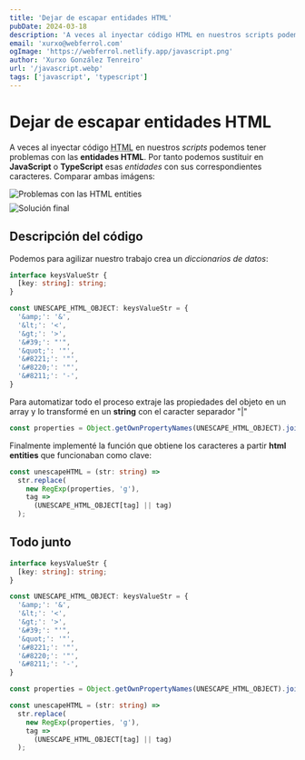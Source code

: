 ```yaml
---
title: 'Dejar de escapar entidades HTML'
pubDate: 2024-03-18
description: 'A veces al inyectar código HTML en nuestros scripts podemos tener problemas con las entidades HTML.'
email: 'xurxo@webferrol.com'
ogImage: 'https://webferrol.netlify.app/javascript.png'
author: 'Xurxo González Tenreiro'
url: '/javascript.webp'
tags: ['javascript', 'typescript']
---
```


# Dejar de escapar entidades HTML

A veces al inyectar código <abbr title="Hipertext Marckup Language">HTML</abbr> en nuestros *scripts* podemos tener problemas con las **entidades HTML**.
Por tanto podemos sustituir en **JavaScript** o **TypeScript** esas *entidades* con sus correspondientes caracteres. Comparar ambas imágens:

<div style="display: grid; grid-template-columns: repeat(auto-fill, minmax(300px, 1fr)); gap: .5rem">
<img src="/blog/unescape-problem.webp" alt="Problemas con las HTML entities">
<img src="/blog/unescape-problem-fixed.webp" alt="Solución final">
</div>

## Descripción del código

Podemos para agilizar nuestro trabajo crea un *diccionarios de datos*:

```ts
interface keysValueStr {
  [key: string]: string; 
}

const UNESCAPE_HTML_OBJECT: keysValueStr = {
  '&amp;': '&',
  '&lt;': '<',
  '&gt;': '>',
  '&#39;': "'",
  '&quot;': '"',
  '&#8221;': '"',
  '&#8220;': '"',
  '&#8211;': '-',
}
```

Para automatizar todo el proceso extraje las propiedades del objeto en un array y lo transformé en un **string** con el caracter separador "|"

```ts
const properties = Object.getOwnPropertyNames(UNESCAPE_HTML_OBJECT).join('|')
```

Finalmente implementé la función que obtiene los caracteres a partir **html entities** que funcionaban como clave:

```ts
const unescapeHTML = (str: string) =>
  str.replace(
    new RegExp(properties, 'g'),
    tag =>
      (UNESCAPE_HTML_OBJECT[tag] || tag)
  );
```

## Todo junto
  
```ts
interface keysValueStr {
  [key: string]: string; 
}

const UNESCAPE_HTML_OBJECT: keysValueStr = {
  '&amp;': '&',
  '&lt;': '<',
  '&gt;': '>',
  '&#39;': "'",
  '&quot;': '"',
  '&#8221;': '"',
  '&#8220;': '"',
  '&#8211;': '-',
}

const properties = Object.getOwnPropertyNames(UNESCAPE_HTML_OBJECT).join('|')

const unescapeHTML = (str: string) =>
  str.replace(
    new RegExp(properties, 'g'),
    tag =>
      (UNESCAPE_HTML_OBJECT[tag] || tag)
  );
```